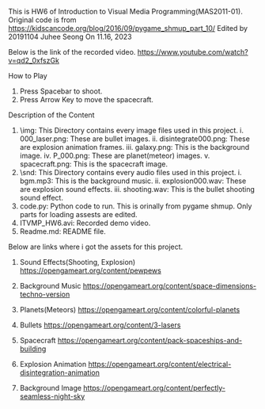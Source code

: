 This is HW6 of Introduction to Visual Media Programming(MAS2011-01).
    Original code is from https://kidscancode.org/blog/2016/09/pygame_shmup_part_10/
    Edited by 20191104 Juhee Seong 
    On 11.16, 2023

Below is the link of the recorded video.
https://www.youtube.com/watch?v=qd2_0xfszGk

How to Play
1. Press Spacebar to shoot.
2. Press Arrow Key to move the spacecraft.

Description of the Content
1. \img: This Directory contains every image files used in this project.
    i.   000_laser.png: These are bullet images.
    ii.  disintegrate000.png: These are explosion animation frames.
    iii. galaxy.png: This is the background image.
    iv.  P_000.png: These are planet(meteor) images.
    v.   spacecraft.png: This is the spacecraft image.
2. \snd: This Directory contains every audio files used in this project.
    i.   bgm.mp3: This is the background music.
    ii.  explosion000.wav: These are explosion sound effects.
    iii. shooting.wav: This is the bullet shooting sound effect.
3. code.py: Python code to run. This is orinally from pygame shmup. Only parts for loading assests are edited.
4. ITVMP_HW6.avi: Recorded demo video.
5. Readme.md: README file.

Below are links where i got the assets for this project.
1. Sound Effects(Shooting, Explosion)
https://opengameart.org/content/pewpews

2. Background Music
https://opengameart.org/content/space-dimensions-techno-version

3. Planets(Meteors)
https://opengameart.org/content/colorful-planets

4. Bullets
https://opengameart.org/content/3-lasers

5. Spacecraft
https://opengameart.org/content/pack-spaceships-and-building

5. Explosion Animation
https://opengameart.org/content/electrical-disintegration-animation

6. Background Image
https://opengameart.org/content/perfectly-seamless-night-sky